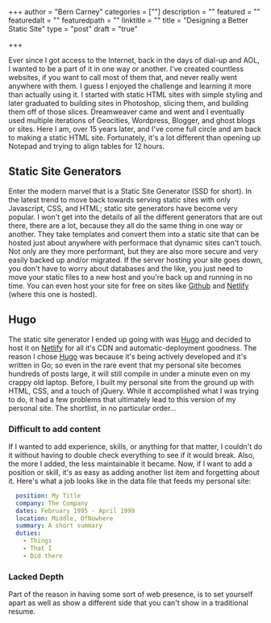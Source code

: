 +++
author = "Bern Carney"
categories = [""]
description = ""
featured = ""
featuredalt = ""
featuredpath = ""
linktitle = ""
title = "Designing a Better Static Site"
type = "post"
draft = "true"

+++

Ever since I got access to the Internet, back in the days of dial-up and AOL, I wanted to be a part of it in one way or another. I've created countless websites, if you want to call most of them that, and never really went anywhere with them. I guess I enjoyed the challenge and learning it more than actually using it. I started with static HTML sites with simple styling and later graduated to building sites in Photoshop, slicing them, and building them off of those slices. Dreamweaver came and went and I eventually used multiple iterations of Geocities, Wordpress, Blogger, and ghost blogs or sites. Here I am, over 15 years later, and I've come full circle and am back to making a static HTML site. Fortunately, it's a lot different than opening up Notepad and trying to align tables for 12 hours.

## Static Site Generators

Enter the modern marvel that is a Static Site Generator (SSD for short). In the latest trend to move back towards serving static sites with only Javascript, CSS, and HTML; static site generators have become very popular. I won't get into the details of all the different generators that are out there, there are a lot, because they all do the same thing in one way or another. They take templates and convert them into a static site that can be hosted just about anywhere with performace that dynamic sites can't touch. Not only are they more performant, but they are also more secure and very easily backed up and/or migrated. If the server hosting your site goes down, you don't have to worry about databases and the like, you just need to move your static files to a new host and you're back up and running in no time. You can even host your site for free on sites like [Github][71c6d423] and [Netlify][ad97d98f] (where this one is hosted).

## Hugo

The static site generator I ended up going with was [Hugo][c639f24c] and decided to host it on [Netlify][ad97d98f] for all it's CDN and automatic-deployment goodness. The reason I chose [Hugo][c639f24c] was because it's being actively developed and it's written in Go; so even in the rare event that my personal site becomes hundreds of posts large, it will still compile in under a minute even on my crappy old laptop. Before, I built my personal site from the ground up with HTML, CSS, and a touch of jQuery. While it accomplished what I was trying to do, it had a few problems that ultimately lead to this version of my personal site. The shortlist, in no particular order...

### Difficult to add content
If I wanted to add experience, skills, or anything for that matter, I couldn't do it without having to double check everything to see if it would break. Also, the more I added, the less maintainable it became. Now, if I want to add a position or skill, it's as easy as adding another list item and forgetting about it. Here's what a job looks like in the data file that feeds my personal site:

```yaml
  position: My Title
  company: The Company
  dates: February 1995 - April 1999
  location: Middle, OfNowhere
  summary: A short summary
  duties:
    - Things
    - That I
    - Did there
```
### Lacked Depth
Part of the reason in having some sort of web presence, is to set yourself apart as well as show a different side that you can't show in a traditional resume. 

  [71c6d423]: https://www.github.com "Github"
  [ad97d98f]: https://www.netlify.com/ "Netlify"
  [c639f24c]: https://gohugo.io/ "Hugo"

